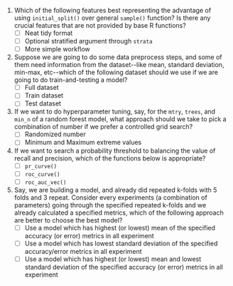 1.  Which of the following features best representing the advantage of
    using `initial_split()` over general `sample()` function? Is there
    any crucial features that are not provided by base R functions?
    - [ ] Neat tidy format
    - [ ] Optional stratified argument through `strata`
    - [ ] More simple workflow
2.  Suppose we are going to do some data preprocess steps, and some of
    them need information from the dataset--like mean, standard
    deviation, min-max, etc--which of the following dataset should we
    use if we are going to do train-and-testing a model?
    - [ ] Full dataset
    - [ ] Train dataset
    - [ ] Test dataset
3.  If we want to do hyperparameter tuning, say, for the `mtry`,
    `trees`, and `min_n` of a random forest model, what approach should
    we take to pick a combination of number if we prefer a controlled
    grid search?
    - [ ] Randomized number
    - [ ] Minimum and Maximum extreme values
4.  If we want to search a probability threshold to balancing the value
    of recall and precision, which of the functions below is
    appropriate?
    - [ ] `pr_curve()`
    - [ ] `roc_curve()`
    - [ ] `roc_auc_vec()`
5.  Say, we are building a model, and already did repeated k-folds with
    5 folds and 3 repeat. Consider every experiments (a combination of
    parameters) going through the specified repeated k-folds and we
    already calculated a specified metrics, which of the following
    approach are better to choose the best model?
    - [ ] Use a model which has highest (or lowest) mean of the
        specified accuracy (or error) metrics in all experiment
    - [ ] Use a model which has lowest standard deviation of the
        specified accuracy/error metrics in all experiment
    - [ ] Use a model which has highest (or lowest) mean and lowest
        standard deviation of the specified accuracy (or error) metrics
        in all experiment
